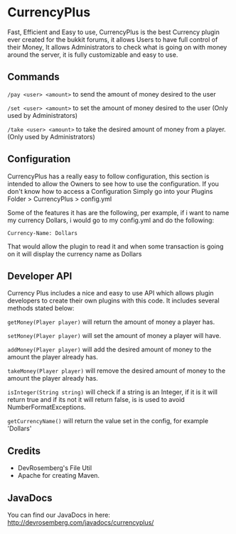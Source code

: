 CurrencyPlus
===========

Fast, Efficient and Easy to use, CurrencyPlus is the best Currency plugin ever created for the bukkit forums, it allows Users to have full control of their Money, It allows Administrators to check what is going on with money around the server, it is fully customizable and easy to use.

Commands
------

`/pay <user> <amount>` to send the amount of money desired to the user

`/set <user> <amount>` to set the amount of money desired to the user (Only used by Administrators)

`/take <user> <amount>` to take the desired amount of money from a player. (Only used by Administrators)

Configuration
------

CurrencyPlus has a really easy to follow configuration, this section is intended to allow the Owners to see how to use the configuration.
If you don't know how to access a Configuration Simply go into your Plugins Folder > CurrencyPlus > config.yml

Some of the features it has are the following, per example, if i want to name my currency Dollars, i would go to my config.yml and do the following:

`Currency-Name: Dollars`

That would allow the plugin to read it and  when some transaction is going on it will display the currency name as Dollars

Developer API
------

Currency Plus includes a nice and easy to use API which allows plugin developers to create their own plugins with this code. It includes several methods stated below:

`getMoney(Player player)` will return the amount of money a player has.

 `setMoney(Player player)` will set the amount of money a player will have.

 `addMoney(Player player)` will add the desired amount of money to the amount the player already has.

 `takeMoney(Player player)` will remove the desired amount of money to the amount the player already has.

 `isInteger(String string)` will check if a string is an Integer, if it is it will return true and if its not it will return false, is is used to avoid NumberFormatExceptions.

 `getCurrencyName()` will return the value set in the config, for example 'Dollars'

Credits
------
- DevRosemberg's File Util
- Apache for creating Maven.

JavaDocs
------

You can find our JavaDocs in here: http://devrosemberg.com/javadocs/currencyplus/
